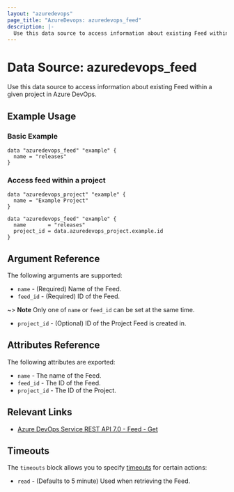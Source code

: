 ```yaml
---
layout: "azuredevops"
page_title: "AzureDevops: azuredevops_feed"
description: |-
  Use this data source to access information about existing Feed within a given project in Azure DevOps.
---
```


# Data Source: azuredevops_feed

Use this data source to access information about existing Feed within a given project in Azure DevOps.

## Example Usage

### Basic Example
```hcl
data "azuredevops_feed" "example" {
  name = "releases"
}
```

### Access feed within a project
```hcl
data "azuredevops_project" "example" {
  name = "Example Project"
}

data "azuredevops_feed" "example" {
  name       = "releases"
  project_id = data.azuredevops_project.example.id
}
```


## Argument Reference

The following arguments are supported:

- `name` - (Required) Name of the Feed.
- `feed_id` - (Required) ID of the Feed.

~> **Note** Only one of `name` or `feed_id` can be set at the same time.

- `project_id` - (Optional) ID of the Project Feed is created in.

## Attributes Reference

The following attributes are exported:

- `name` - The name of the Feed.
- `feed_id` - The ID of the Feed.
- `project_id` - The ID of the Project.

## Relevant Links

- [Azure DevOps Service REST API 7.0 - Feed - Get](https://learn.microsoft.com/en-us/rest/api/azure/devops/artifacts/feed-management/get-feed?view=azure-devops-rest-7.0)

## Timeouts

The `timeouts` block allows you to specify [timeouts](https://developer.hashicorp.com/terraform/language/resources/syntax#operation-timeouts) for certain actions:

* `read` - (Defaults to 5 minute) Used when retrieving the Feed.